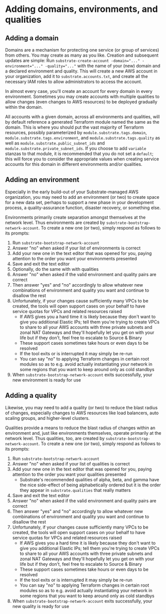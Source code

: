 # Adding domains, environments, and qualities

## Adding a domain

Domains are a mechanism for protecting one service (or group of services) from others. You may create as many as you like. Creation and subsequent updates are simple: Run `substrate-create-account -domain="..." -environment="..." -quality="..."` with the name of your (new) domain and a declared environment and quality. This will create a new AWS account in your organization, add it to `substrate.accounts.txt`, and create all the necessary IAM roles to allow administrators to access the account.

In almost every case, you'll create an account for every domain in every environment. Sometimes you may create accounts with multiple qualities to allow changes (even changes to AWS resources) to be deployed gradually within the domain.

All accounts with a given domain, across all environments and qualities, will by default reference a generated Terraform module named the same as the domain. This is where you should put the vast majority of Terraform resources, possibly parameterized by `module.substrate.tags.domain`, `module.substrate.tags.environment`, and `module.substrate.tags.quality` as well as `module.substrate.public_subnet_ids` and `module.substrate.private_subnet_ids`. If you choose to add `variable` stanzas to that module, it is recommended that you do not set a `default`; this will force you to consider the appropriate values when creating service accounts for this domain in different environments and/or qualities.

## Adding an environment

Especially in the early build-out of your Substrate-managed AWS organization, you may need to add an environment (or two) to create space for a new data set, perhaps to support a new phase in your development process, a quality-assurance function, disaster recovery, or something else.

Environments primarily create separation amongst themselves at the network level. Thus environments are created by `substrate-bootstrap-network-account`. To create a new one (or two), simply respond as follows to its prompts:

1. Run `substrate-bootstrap-network-account`
2. Answer "no" when asked if your list of environments is correct
3. Add your new one in the text editor that was opened for you, paying attention to the order you want your environments presented
4. Save and exit the text editor
5. Optionally, do the same with with qualities
6. Answer "no" when asked if the valid environment and quality pairs are correct
7. Then answer "yes" and "no" accordingly to allow whatever new combinations of environment and quality you want and continue to disallow the rest
8. Unfortunately, if your changes cause sufficiently many VPCs to be created, the tools will open support cases on your behalf to have service quotas for VPCs and related resources raised
    - If AWS gives you a hard time it is likely because they don't want to give you additional Elastic IPs; tell them you're trying to create VPCs to share to all your AWS accounts with three private subnets and zonal NAT Gateways and they'll hopefully let you get on with your life but if they don't, feel free to escalate to Source & Binary
    - These support cases sometimes take hours or even days to be resolved
    - If the tool exits or is interrupted it may simply be re-run
    - You can say "no" to applying Terraform changes in certain root modules so as to e.g. avoid actually instantiating your network in some regions that you want to keep around only as cold standbys
9. When `substrate-bootstrap-network-account` exits successfully, your new environment is ready for use

## Adding a quality

Likewise, you may need to add a quality (or two) to reduce the blast radius of changes, especially changes to AWS resources like load balancers, auto scaling groups, and higher-level clusters.

Qualities provide a means to reduce the blast radius of changes within an environment and, just like environments themselves, operate primarily at the network level. Thus qualities, too, are created by `substrate-bootstrap-network-account`. To create a new one (or two), simply respond as follows to its prompts:

1. Run `substrate-bootstrap-network-account`
2. Answer "no" when asked if your list of qualities is correct
3. Add your new one in the text editor that was opened for you, paying attention to the order you want your qualities presented
    - Substrate's recommended qualities of alpha, beta, and gamma have the nice side-effect of being alphabetically ordered but it is the order they appear in `substrate.qualities` that really matters
4. Save and exit the text editor
5. Answer "no" when asked if the valid environment and quality pairs are correct
6. Then answer "yes" and "no" accordingly to allow whatever new combinations of environment and quality you want and continue to disallow the rest
7. Unfortunately, if your changes cause sufficiently many VPCs to be created, the tools will open support cases on your behalf to have service quotas for VPCs and related resources raised
    - If AWS gives you a hard time it is likely because they don't want to give you additional Elastic IPs; tell them you're trying to create VPCs to share to all your AWS accounts with three private subnets and zonal NAT Gateways and they'll hopefully let you get on with your life but if they don't, feel free to escalate to Source & Binary
    - These support cases sometimes take hours or even days to be resolved
    - If the tool exits or is interrupted it may simply be re-run
    - You can say "no" to applying Terraform changes in certain root modules so as to e.g. avoid actually instantiating your network in some regions that you want to keep around only as cold standbys
8. When `substrate-bootstrap-network-account` exits successfully, your new quality is ready for use
